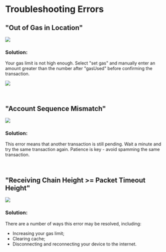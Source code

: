 # Troubleshooting Errors

## "Out of Gas in Location"

![](/bg/error-out-of-gas.png)

### Solution:

Your gas limit is not high enough. Select "set gas" and manually enter an amount greater than the number after "gasUsed" before confirming the transaction.

![](/bg/out-of-gas-solution.gif)

<br>

## "Account Sequence Mismatch"

![](/bg/error-account-sequence-mismatch.png)

### Solution:

This error means that another transaction is still pending. Wait a minute and try the same transaction again. Patience is key - avoid spamming the same transaction.

<br>

## "Receiving Chain Height >= Packet Timeout Height"

![](/bg/error-receiving-chain-height.png)

### Solution:

There are a number of ways this error may be resolved, including:

* Increasing your gas limit;
* Clearing cache;
* Disconnecting and reconnecting your device to the internet.